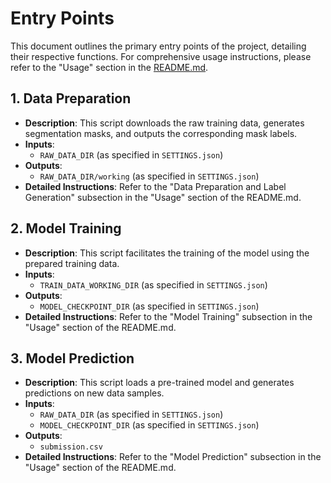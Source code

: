 # Entry Points

This document outlines the primary entry points of the project, detailing their respective functions. For comprehensive usage instructions, please refer to the "Usage" section in the [README.md](./README.md).

## 1. Data Preparation
- **Description**: This script downloads the raw training data, generates segmentation masks, and outputs the corresponding mask labels.
- **Inputs**: 
  - `RAW_DATA_DIR` (as specified in `SETTINGS.json`)
- **Outputs**:
  - `RAW_DATA_DIR/working` (as specified in `SETTINGS.json`)
- **Detailed Instructions**: Refer to the "Data Preparation and Label Generation" subsection in the "Usage" section of the README.md.

## 2. Model Training
- **Description**: This script facilitates the training of the model using the prepared training data.
- **Inputs**:
  - `TRAIN_DATA_WORKING_DIR` (as specified in `SETTINGS.json`)
- **Outputs**:
  - `MODEL_CHECKPOINT_DIR` (as specified in `SETTINGS.json`)
- **Detailed Instructions**: Refer to the "Model Training" subsection in the "Usage" section of the README.md.

## 3. Model Prediction
- **Description**: This script loads a pre-trained model and generates predictions on new data samples.
- **Inputs**:
  - `RAW_DATA_DIR` (as specified in `SETTINGS.json`)
  - `MODEL_CHECKPOINT_DIR` (as specified in `SETTINGS.json`)
- **Outputs**:
  - `submission.csv`
- **Detailed Instructions**: Refer to the "Model Prediction" subsection in the "Usage" section of the README.md.
